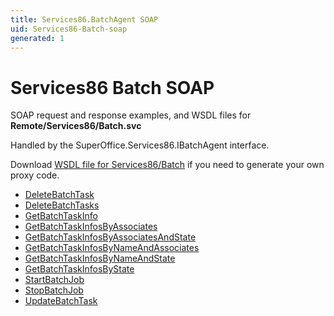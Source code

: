 ```yaml
---
title: Services86.BatchAgent SOAP
uid: Services86-Batch-soap
generated: 1
---
```


# Services86 Batch SOAP

SOAP request and response examples, and WSDL files for **Remote/Services86/Batch.svc**

Handled by the <see cref="T:SuperOffice.Services86.IBatchAgent">SuperOffice.Services86.IBatchAgent</see> interface.

Download [WSDL file for Services86/Batch](../Services86-Batch.md) if you need to generate your own proxy code.

* [DeleteBatchTask](DeleteBatchTask.md)
* [DeleteBatchTasks](DeleteBatchTasks.md)
* [GetBatchTaskInfo](GetBatchTaskInfo.md)
* [GetBatchTaskInfosByAssociates](GetBatchTaskInfosByAssociates.md)
* [GetBatchTaskInfosByAssociatesAndState](GetBatchTaskInfosByAssociatesAndState.md)
* [GetBatchTaskInfosByNameAndAssociates](GetBatchTaskInfosByNameAndAssociates.md)
* [GetBatchTaskInfosByNameAndState](GetBatchTaskInfosByNameAndState.md)
* [GetBatchTaskInfosByState](GetBatchTaskInfosByState.md)
* [StartBatchJob](StartBatchJob.md)
* [StopBatchJob](StopBatchJob.md)
* [UpdateBatchTask](UpdateBatchTask.md)
